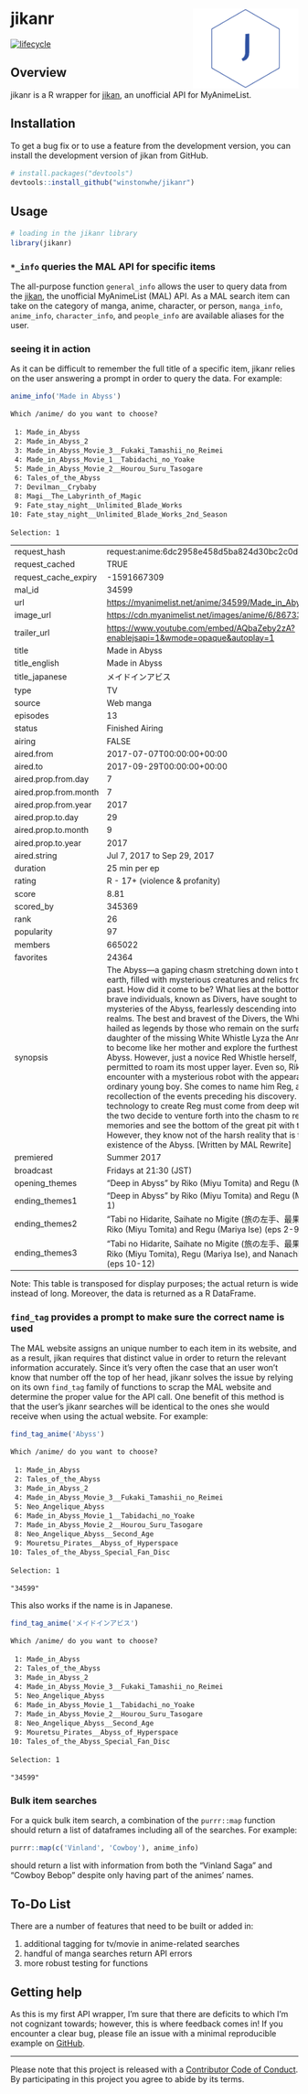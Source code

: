 
<!-- README.md is generated from README.Rmd. Please edit that file -->

# jikanr <img src='man/figures/logo.svg' align="right" height="139" />

<!-- badges: start -->

[![lifecycle](https://img.shields.io/badge/lifecycle-experimental-orange.svg)](https://www.tidyverse.org/lifecycle/#experimental)
<!-- badges: end -->

## Overview

jikanr is a R wrapper for [jikan](https://jikan.moe), an unofficial
API for MyAnimeList.

## Installation

To get a bug fix or to use a feature from the development version, you
can install the development version of jikan from GitHub.

``` r
# install.packages("devtools")
devtools::install_github("winstonwhe/jikanr")
```

## Usage

``` r
# loading in the jikanr library
library(jikanr)
```

### `*_info` queries the MAL API for specific items

The all-purpose function `general_info` allows the user to query data
from the [jikan](https://jikan.moe), the unofficial MyAnimeList (MAL)
API. As a MAL search item can take on the category of manga, anime,
character, or person, `manga_info`, `anime_info`, `character_info`, and
`people_info` are available aliases for the user.

### seeing it in action

As it can be difficult to remember the full title of a specific item,
jikanr relies on the user answering a prompt in order to query the data.
For example:

``` r
anime_info('Made in Abyss')
```

    Which /anime/ do you want to choose? 
    
     1: Made_in_Abyss
     2: Made_in_Abyss_2
     3: Made_in_Abyss_Movie_3__Fukaki_Tamashii_no_Reimei
     4: Made_in_Abyss_Movie_1__Tabidachi_no_Yoake
     5: Made_in_Abyss_Movie_2__Hourou_Suru_Tasogare
     6: Tales_of_the_Abyss
     7: Devilman__Crybaby
     8: Magi__The_Labyrinth_of_Magic
     9: Fate_stay_night__Unlimited_Blade_Works
    10: Fate_stay_night__Unlimited_Blade_Works_2nd_Season
    
    Selection: 1

|                        |                                                                                                                                                                                                                                                                                                                                                                                                                                                                                                                                                                                                                                                                                                                                                                                                                                                                                                                                                                                                                                                                                                                                                                                                                                                        |
| :--------------------- | :----------------------------------------------------------------------------------------------------------------------------------------------------------------------------------------------------------------------------------------------------------------------------------------------------------------------------------------------------------------------------------------------------------------------------------------------------------------------------------------------------------------------------------------------------------------------------------------------------------------------------------------------------------------------------------------------------------------------------------------------------------------------------------------------------------------------------------------------------------------------------------------------------------------------------------------------------------------------------------------------------------------------------------------------------------------------------------------------------------------------------------------------------------------------------------------------------------------------------------------------------- |
| request\_hash          | request:anime:6dc2958e458d5ba824d30bc2c0dc652a26a9eace                                                                                                                                                                                                                                                                                                                                                                                                                                                                                                                                                                                                                                                                                                                                                                                                                                                                                                                                                                                                                                                                                                                                                                                                 |
| request\_cached        | TRUE                                                                                                                                                                                                                                                                                                                                                                                                                                                                                                                                                                                                                                                                                                                                                                                                                                                                                                                                                                                                                                                                                                                                                                                                                                                   |
| request\_cache\_expiry | \-1591667309                                                                                                                                                                                                                                                                                                                                                                                                                                                                                                                                                                                                                                                                                                                                                                                                                                                                                                                                                                                                                                                                                                                                                                                                                                           |
| mal\_id                | 34599                                                                                                                                                                                                                                                                                                                                                                                                                                                                                                                                                                                                                                                                                                                                                                                                                                                                                                                                                                                                                                                                                                                                                                                                                                                  |
| url                    | <https://myanimelist.net/anime/34599/Made_in_Abyss>                                                                                                                                                                                                                                                                                                                                                                                                                                                                                                                                                                                                                                                                                                                                                                                                                                                                                                                                                                                                                                                                                                                                                                                                    |
| image\_url             | <https://cdn.myanimelist.net/images/anime/6/86733.jpg>                                                                                                                                                                                                                                                                                                                                                                                                                                                                                                                                                                                                                                                                                                                                                                                                                                                                                                                                                                                                                                                                                                                                                                                                 |
| trailer\_url           | <https://www.youtube.com/embed/AQbaZeby2zA?enablejsapi=1&wmode=opaque&autoplay=1>                                                                                                                                                                                                                                                                                                                                                                                                                                                                                                                                                                                                                                                                                                                                                                                                                                                                                                                                                                                                                                                                                                                                                                      |
| title                  | Made in Abyss                                                                                                                                                                                                                                                                                                                                                                                                                                                                                                                                                                                                                                                                                                                                                                                                                                                                                                                                                                                                                                                                                                                                                                                                                                          |
| title\_english         | Made in Abyss                                                                                                                                                                                                                                                                                                                                                                                                                                                                                                                                                                                                                                                                                                                                                                                                                                                                                                                                                                                                                                                                                                                                                                                                                                          |
| title\_japanese        | メイドインアビス                                                                                                                                                                                                                                                                                                                                                                                                                                                                                                                                                                                                                                                                                                                                                                                                                                                                                                                                                                                                                                                                                                                                                                                                                                               |
| type                   | TV                                                                                                                                                                                                                                                                                                                                                                                                                                                                                                                                                                                                                                                                                                                                                                                                                                                                                                                                                                                                                                                                                                                                                                                                                                                     |
| source                 | Web manga                                                                                                                                                                                                                                                                                                                                                                                                                                                                                                                                                                                                                                                                                                                                                                                                                                                                                                                                                                                                                                                                                                                                                                                                                                              |
| episodes               | 13                                                                                                                                                                                                                                                                                                                                                                                                                                                                                                                                                                                                                                                                                                                                                                                                                                                                                                                                                                                                                                                                                                                                                                                                                                                     |
| status                 | Finished Airing                                                                                                                                                                                                                                                                                                                                                                                                                                                                                                                                                                                                                                                                                                                                                                                                                                                                                                                                                                                                                                                                                                                                                                                                                                        |
| airing                 | FALSE                                                                                                                                                                                                                                                                                                                                                                                                                                                                                                                                                                                                                                                                                                                                                                                                                                                                                                                                                                                                                                                                                                                                                                                                                                                  |
| aired.from             | 2017-07-07T00:00:00+00:00                                                                                                                                                                                                                                                                                                                                                                                                                                                                                                                                                                                                                                                                                                                                                                                                                                                                                                                                                                                                                                                                                                                                                                                                                              |
| aired.to               | 2017-09-29T00:00:00+00:00                                                                                                                                                                                                                                                                                                                                                                                                                                                                                                                                                                                                                                                                                                                                                                                                                                                                                                                                                                                                                                                                                                                                                                                                                              |
| aired.prop.from.day    | 7                                                                                                                                                                                                                                                                                                                                                                                                                                                                                                                                                                                                                                                                                                                                                                                                                                                                                                                                                                                                                                                                                                                                                                                                                                                      |
| aired.prop.from.month  | 7                                                                                                                                                                                                                                                                                                                                                                                                                                                                                                                                                                                                                                                                                                                                                                                                                                                                                                                                                                                                                                                                                                                                                                                                                                                      |
| aired.prop.from.year   | 2017                                                                                                                                                                                                                                                                                                                                                                                                                                                                                                                                                                                                                                                                                                                                                                                                                                                                                                                                                                                                                                                                                                                                                                                                                                                   |
| aired.prop.to.day      | 29                                                                                                                                                                                                                                                                                                                                                                                                                                                                                                                                                                                                                                                                                                                                                                                                                                                                                                                                                                                                                                                                                                                                                                                                                                                     |
| aired.prop.to.month    | 9                                                                                                                                                                                                                                                                                                                                                                                                                                                                                                                                                                                                                                                                                                                                                                                                                                                                                                                                                                                                                                                                                                                                                                                                                                                      |
| aired.prop.to.year     | 2017                                                                                                                                                                                                                                                                                                                                                                                                                                                                                                                                                                                                                                                                                                                                                                                                                                                                                                                                                                                                                                                                                                                                                                                                                                                   |
| aired.string           | Jul 7, 2017 to Sep 29, 2017                                                                                                                                                                                                                                                                                                                                                                                                                                                                                                                                                                                                                                                                                                                                                                                                                                                                                                                                                                                                                                                                                                                                                                                                                            |
| duration               | 25 min per ep                                                                                                                                                                                                                                                                                                                                                                                                                                                                                                                                                                                                                                                                                                                                                                                                                                                                                                                                                                                                                                                                                                                                                                                                                                          |
| rating                 | R - 17+ (violence & profanity)                                                                                                                                                                                                                                                                                                                                                                                                                                                                                                                                                                                                                                                                                                                                                                                                                                                                                                                                                                                                                                                                                                                                                                                                                         |
| score                  | 8.81                                                                                                                                                                                                                                                                                                                                                                                                                                                                                                                                                                                                                                                                                                                                                                                                                                                                                                                                                                                                                                                                                                                                                                                                                                                   |
| scored\_by             | 345369                                                                                                                                                                                                                                                                                                                                                                                                                                                                                                                                                                                                                                                                                                                                                                                                                                                                                                                                                                                                                                                                                                                                                                                                                                                 |
| rank                   | 26                                                                                                                                                                                                                                                                                                                                                                                                                                                                                                                                                                                                                                                                                                                                                                                                                                                                                                                                                                                                                                                                                                                                                                                                                                                     |
| popularity             | 97                                                                                                                                                                                                                                                                                                                                                                                                                                                                                                                                                                                                                                                                                                                                                                                                                                                                                                                                                                                                                                                                                                                                                                                                                                                     |
| members                | 665022                                                                                                                                                                                                                                                                                                                                                                                                                                                                                                                                                                                                                                                                                                                                                                                                                                                                                                                                                                                                                                                                                                                                                                                                                                                 |
| favorites              | 24364                                                                                                                                                                                                                                                                                                                                                                                                                                                                                                                                                                                                                                                                                                                                                                                                                                                                                                                                                                                                                                                                                                                                                                                                                                                  |
| synopsis               | The Abyss—a gaping chasm stretching down into the depths of the earth, filled with mysterious creatures and relics from a time long past. How did it come to be? What lies at the bottom? Countless brave individuals, known as Divers, have sought to solve these mysteries of the Abyss, fearlessly descending into its darkest realms. The best and bravest of the Divers, the White Whistles, are hailed as legends by those who remain on the surface. Riko, daughter of the missing White Whistle Lyza the Annihilator, aspires to become like her mother and explore the furthest reaches of the Abyss. However, just a novice Red Whistle herself, she is only permitted to roam its most upper layer. Even so, Riko has a chance encounter with a mysterious robot with the appearance of an ordinary young boy. She comes to name him Reg, and he has no recollection of the events preceding his discovery. Certain that the technology to create Reg must come from deep within the Abyss, the two decide to venture forth into the chasm to recover his memories and see the bottom of the great pit with their own eyes. However, they know not of the harsh reality that is the true existence of the Abyss. \[Written by MAL Rewrite\] |
| premiered              | Summer 2017                                                                                                                                                                                                                                                                                                                                                                                                                                                                                                                                                                                                                                                                                                                                                                                                                                                                                                                                                                                                                                                                                                                                                                                                                                            |
| broadcast              | Fridays at 21:30 (JST)                                                                                                                                                                                                                                                                                                                                                                                                                                                                                                                                                                                                                                                                                                                                                                                                                                                                                                                                                                                                                                                                                                                                                                                                                                 |
| opening\_themes        | “Deep in Abyss” by Riko (Miyu Tomita) and Regu (Mariya Ise)                                                                                                                                                                                                                                                                                                                                                                                                                                                                                                                                                                                                                                                                                                                                                                                                                                                                                                                                                                                                                                                                                                                                                                                            |
| ending\_themes1        | “Deep in Abyss” by Riko (Miyu Tomita) and Regu (Mariya Ise) (ep 1)                                                                                                                                                                                                                                                                                                                                                                                                                                                                                                                                                                                                                                                                                                                                                                                                                                                                                                                                                                                                                                                                                                                                                                                     |
| ending\_themes2        | “Tabi no Hidarite, Saihate no Migite (旅の左手、最果ての右手)” by Riko (Miyu Tomita) and Regu (Mariya Ise) (eps 2-9)                                                                                                                                                                                                                                                                                                                                                                                                                                                                                                                                                                                                                                                                                                                                                                                                                                                                                                                                                                                                                                                                                                                                              |
| ending\_themes3        | “Tabi no Hidarite, Saihate no Migite (旅の左手、最果ての右手)” by Riko (Miyu Tomita), Regu (Mariya Ise), and Nanachi (Shiori Izawa) (eps 10-12)                                                                                                                                                                                                                                                                                                                                                                                                                                                                                                                                                                                                                                                                                                                                                                                                                                                                                                                                                                                                                                                                                                                   |

Note: This table is transposed for display purposes; the actual return
is wide instead of long. Moreover, the data is returned as a R
DataFrame.

### `find_tag` provides a prompt to make sure the correct name is used

The MAL website assigns an unique number to each item in its website,
and as a result, jikan requires that distinct value in order to return
the relevant information accurately. Since it’s very often the case that
an user won’t know that number off the top of her head, jikanr solves
the issue by relying on its own `find_tag` family of functions to scrap
the MAL website and determine the proper value for the API call. One
benefit of this method is that the user’s jikanr searches will be
identical to the ones she would receive when using the actual website.
For example:

``` r
find_tag_anime('Abyss')
```

    Which /anime/ do you want to choose? 
    
     1: Made_in_Abyss
     2: Tales_of_the_Abyss
     3: Made_in_Abyss_2
     4: Made_in_Abyss_Movie_3__Fukaki_Tamashii_no_Reimei
     5: Neo_Angelique_Abyss
     6: Made_in_Abyss_Movie_1__Tabidachi_no_Yoake
     7: Made_in_Abyss_Movie_2__Hourou_Suru_Tasogare
     8: Neo_Angelique_Abyss__Second_Age
     9: Mouretsu_Pirates__Abyss_of_Hyperspace
    10: Tales_of_the_Abyss_Special_Fan_Disc
    
    Selection: 1

`"34599"`

This also works if the name is in Japanese.

``` r
find_tag_anime('メイドインアビス')
```

    Which /anime/ do you want to choose? 
    
     1: Made_in_Abyss
     2: Tales_of_the_Abyss
     3: Made_in_Abyss_2
     4: Made_in_Abyss_Movie_3__Fukaki_Tamashii_no_Reimei
     5: Neo_Angelique_Abyss
     6: Made_in_Abyss_Movie_1__Tabidachi_no_Yoake
     7: Made_in_Abyss_Movie_2__Hourou_Suru_Tasogare
     8: Neo_Angelique_Abyss__Second_Age
     9: Mouretsu_Pirates__Abyss_of_Hyperspace
    10: Tales_of_the_Abyss_Special_Fan_Disc
    
    Selection: 1

`"34599"`

### Bulk item searches

For a quick bulk item search, a combination of the `purrr::map` function
should return a list of dataframes including all of the searches. For
example:

``` r
purrr::map(c('Vinland', 'Cowboy'), anime_info)
```

should return a list with information from both the “Vinland Saga” and
“Cowboy Bebop” despite only having part of the animes’ names.

## To-Do List

There are a number of features that need to be built or added in:

1)  additional tagging for tv/movie in anime-related searches
2)  handful of manga searches return API errors
3)  more robust testing for functions

## Getting help

As this is my first API wrapper, I’m sure that there are deficits to
which I’m not cognizant towards; however, this is where feedback comes
in\! If you encounter a clear bug, please file an issue with a minimal
reproducible example on
[GitHub](https://github.com/winstonwhe/jikanr/issues).

-----

Please note that this project is released with a [Contributor Code of
Conduct](CODE_OF_CONDUCT.md). By participating in this project you agree
to abide by its terms.
